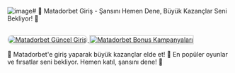 ![image](https://github.com/user-attachments/assets/3bff5a34-ef61-4f22-9b61-2c1c7b9eeca2)# 🚀 Matadorbet Giriş - Şansını Hemen Dene, Büyük Kazançlar Seni Bekliyor! 💸

<a href="https://cutt.ly/yrwbqI0j" title="Tıkla Siteye Git">
    <img src="https://matadorbet.info.tr/images/matadorbet-amnlk.png" alt="Matadorbet Güncel Giriş" style="max-width: 100%; border: 2px solid #ddd; border-radius: 10px;">
</a>
<a href="https://cutt.ly/yrwbqI0j" title="Matadorbet">
    <img src="https://matadorbet.info.tr/images/matadorbet-amnlk.png" alt="Matadorbet Bonus Kampanyaları" style="max-width: 100%; border: 2px solid #ddd; margin-top: 15px;">
</a>

🎰 Matadorbet'e giriş yaparak büyük kazançlar elde et! 🚀 En popüler oyunlar ve fırsatlar seni bekliyor. Hemen katıl, şansını dene! 💸
